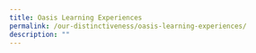 ```yaml
---
title: Oasis Learning Experiences
permalink: /our-distinctiveness/oasis-learning-experiences/
description: ""
---
```

